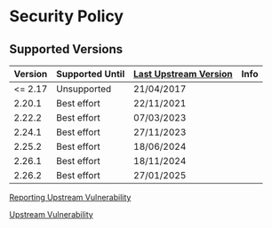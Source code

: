 # Security Policy

## Supported Versions

| Version   | Supported Until | [Last Upstream Version](http://geoserver.org/release/stable/) | Info                                                    |
|-----------|-----------------|---------------------------------------------------------------| ------------------------------------------------------- |
| <= 2.17   | Unsupported     | 21/04/2017                                                    |
| 2.20.1    | Best effort     | 22/11/2021                                                    |
| 2.22.2    | Best effort     | 07/03/2023                                                    |
| 2.24.1    | Best effort     | 27/11/2023                                                    |
| 2.25.2    | Best effort     | 18/06/2024                                                    |
| 2.26.1    | Best effort     | 18/11/2024                                                    |
| 2.26.2    | Best effort     | 27/01/2025                                                    |


[Reporting Upstream Vulnerability](http://geoserver.org/issues/)

[Upstream Vulnerability](https://www.cvedetails.com/product/16695/Geoserver-Geoserver.html)

